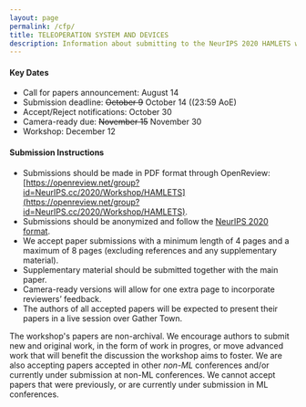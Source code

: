 ```yaml
---
layout: page
permalink: /cfp/
title: TELEOPERATION SYSTEM AND DEVICES
description: Information about submitting to the NeurIPS 2020 HAMLETS workshop. 
---
```


#### Key Dates 

* Call for papers announcement: August 14
* Submission deadline: ~~October 9~~ October 14 ((23:59 AoE)
* Accept/Reject notifications: October 30
* Camera-ready due: ~~November 15~~ November 30
* Workshop: December 12

#### Submission Instructions

* Submissions should be made in PDF format through OpenReview: [https://openreview.net/group?id=NeurIPS.cc/2020/Workshop/HAMLETS](https://openreview.net/group?id=NeurIPS.cc/2020/Workshop/HAMLETS).
* Submissions should be anonymized and follow the [NeurIPS 2020 format](https://nips.cc/Conferences/2020/PaperInformation/StyleFiles).
* We accept paper submissions with a minimum length of 4 pages and a maximum of 8 pages (excluding references and any supplementary material).
* Supplementary material should be submitted together with the main paper.
* Camera-ready versions will allow for one extra page to incorporate reviewers’ feedback.
* The authors of all accepted papers will be expected to present their papers in a live session over Gather Town.

The workshop's papers are non-archival. We encourage authors to submit new and original work, in the form of work in progres, or move advanced work that will benefit the discussion the workshop aims to foster. We are also accepting papers accepted in other *non-ML* conferences and/or currently under submission at non-ML conferences. We cannot accept papers that were previously, or are currently under submission in ML conferences.
